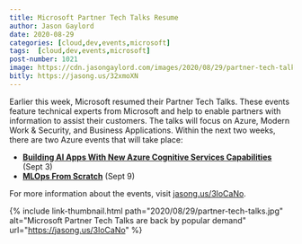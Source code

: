 ```yaml
---
title: Microsoft Partner Tech Talks Resume
author: Jason Gaylord
date: 2020-08-29
categories: [cloud,dev,events,microsoft]
tags:  [cloud,dev,events,microsoft]
post-number: 1021
image: https://cdn.jasongaylord.com/images/2020/08/29/partner-tech-talks.jpg
bitly: https://jasong.us/32xmoXN
---
```


Earlier this week, Microsoft resumed their Partner Tech Talks. These events feature technical experts from Microsoft and help to enable partners with information to assist their customers. The talks will focus on Azure, Modern Work & Security, and Business Applications. Within the next two weeks, there are two Azure events that will take place:

- **[Building AI Apps With New Azure Cognitive Services Capabilities](https://jasong.us/3ljqM5r)** (Sept 3)
- **[MLOps From Scratch](https://jasong.us/32tScgo)** (Sept 9)

For more information about the events, visit [jasong.us/3loCaNo](https://jasong.us/3loCaNo).

{% include link-thumbnail.html path="2020/08/29/partner-tech-talks.jpg" alt="Microsoft Partner Tech Talks are back by popular demand" url="https://jasong.us/3loCaNo" %}